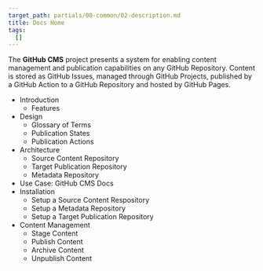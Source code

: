 ```yaml
---
target_path: partials/00-common/02-description.md
title: Docs Home
tags: 
  []
---
```


The **GitHub CMS** project presents a system for enabling content management and publication capabilities on any GitHub Repository. Content is stored as GitHub Issues, managed through GitHub Projects, published by a GitHub Action to a GitHub Repository and hosted by GitHub Pages.

- Introduction
  - Features
- Design
  - Glossary of Terms
  - Publication States
  - Publication Actions
- Architecture
  - Source Content Repository
  - Target Publication Repository
  - Metadata Repository
- Use Case: GitHub CMS Docs
- Installation
  - Setup a Source Content Respository
  - Setup a Metadata Repository
  - Setup a Target Publication Repository
- Content Management
  - Stage Content
  - Publish Content
  - Archive Content
  - Unpublish Content
